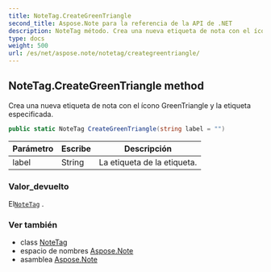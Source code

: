 ```yaml
---
title: NoteTag.CreateGreenTriangle
second_title: Aspose.Note para la referencia de la API de .NET
description: NoteTag método. Crea una nueva etiqueta de nota con el ícono GreenTriangle y la etiqueta especificada.
type: docs
weight: 500
url: /es/net/aspose.note/notetag/creategreentriangle/
---
```

## NoteTag.CreateGreenTriangle method

Crea una nueva etiqueta de nota con el ícono GreenTriangle y la etiqueta especificada.

```csharp
public static NoteTag CreateGreenTriangle(string label = "")
```

| Parámetro | Escribe | Descripción |
| --- | --- | --- |
| label | String | La etiqueta de la etiqueta. |

### Valor_devuelto

El[`NoteTag`](../) .

### Ver también

* class [NoteTag](../)
* espacio de nombres [Aspose.Note](../../notetag/)
* asamblea [Aspose.Note](../../../)


